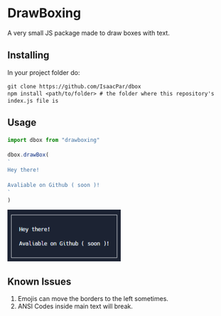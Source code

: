 # DrawBoxing

A very small JS package made to draw boxes with text.

## Installing

In your project folder do:

```
git clone https://github.com/IsaacPar/dbox
npm install <path/to/folder> # the folder where this repository's index.js file is
```

## Usage

```js
import dbox from "drawboxing"

dbox.drawBox(
`
Hey there!

Avaliable on Github ( soon )!
`
)

```

![image](image.png)

## Known Issues

1. Emojis can move the borders to the left sometimes.
2. ANSI Codes inside main text will break.
